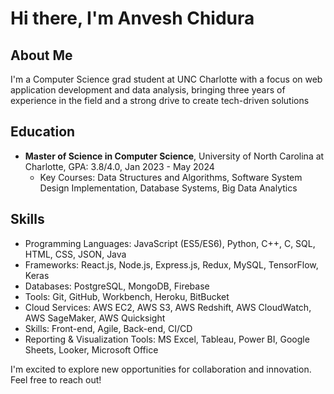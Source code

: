 # Hi there, I'm Anvesh Chidura

## About Me
I'm a Computer Science grad student at UNC Charlotte with a focus on web application development and data analysis, bringing three years of experience in the field and a strong drive to create tech-driven solutions

## Education
- **Master of Science in Computer Science**, University of North Carolina at Charlotte, GPA: 3.8/4.0, Jan 2023 - May 2024
  - Key Courses: Data Structures and Algorithms, Software System Design Implementation, Database Systems, Big Data Analytics

## Skills
- Programming Languages: JavaScript (ES5/ES6), Python, C++, C, SQL, HTML, CSS, JSON, Java
- Frameworks: React.js, Node.js, Express.js, Redux, MySQL, TensorFlow, Keras
- Databases: PostgreSQL, MongoDB, Firebase
- Tools: Git, GitHub, Workbench, Heroku, BitBucket
- Cloud Services: AWS EC2, AWS S3, AWS Redshift, AWS CloudWatch, AWS SageMaker, AWS Quicksight
- Skills: Front-end, Agile, Back-end, CI/CD
- Reporting & Visualization Tools: MS Excel, Tableau, Power BI, Google Sheets, Looker, Microsoft Office


I'm excited to explore new opportunities for collaboration and innovation. Feel free to reach out!

